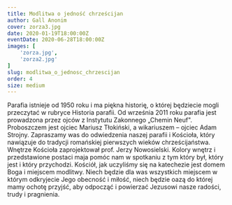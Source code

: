 ```yaml
---
title: Modlitwa o jedność chrześcijan
author: Gall Anonim
cover: zorza3.jpg
date: 2020-01-19T18:00:00Z
eventDate: 2020-06-28T18:00:00Z
images: [
	'zorza.jpg',
	'zorza2.jpg'
]
slug: modlitwa_o_jednosc_chrzescijan
order: 4
size: medium
---
```


Parafia istnieje od 1950 roku i ma piękna historię, o której będziecie mogli przeczytać w rubryce Historia parafii. Od września 2011 roku parafia jest prowadzona przez ojców z Instytutu Zakonnego „Chemin Neuf". Proboszczem jest ojciec Mariusz Tłokiński, a wikariuszem – ojciec Adam Strojny.
Zapraszamy was do odwiedzenia naszej parafii i Kościoła, który nawiązuje do tradycji romańskiej pierwszych wieków chrześcijaństwa. Wnętrze Kościoła zaprojektował prof. Jerzy Nowosielski. Kolory wnętrz i przedstawione postaci maja pomóc nam w spotkaniu z tym który był, który jest i który przychodzi. Kościół, jak uczyliśmy się na katechezie jest domem Boga i miejscem modlitwy. Niech będzie dla was wszystkich miejscem w którym odkryjecie Jego obecność i miłość, niech będzie oazą do której mamy ochotę przyjść, aby odpocząć i powierzać Jezusowi nasze radości, trudy i pragnienia.
